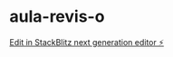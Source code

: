 # aula-revis-o

[Edit in StackBlitz next generation editor ⚡️](https://stackblitz.com/~/github.com/guiiblz/aula-revis-o)